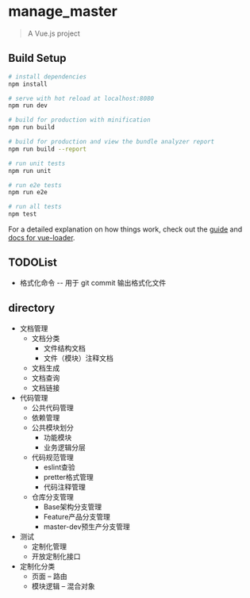 # manage_master

> A Vue.js project

## Build Setup

```bash
# install dependencies
npm install

# serve with hot reload at localhost:8080
npm run dev

# build for production with minification
npm run build

# build for production and view the bundle analyzer report
npm run build --report

# run unit tests
npm run unit

# run e2e tests
npm run e2e

# run all tests
npm test
```

For a detailed explanation on how things work, check out the [guide](http://vuejs-templates.github.io/webpack/) and [docs for vue-loader](http://vuejs.github.io/vue-loader).

## TODOList
* 格式化命令 -- 用于 git commit 输出格式化文件

## directory
* 文档管理
    * 文档分类
        * 文件结构文档
        * 文件（模块）注释文档
    * 文档生成
    * 文档查询
    * 文档链接
* 代码管理
    * 公共代码管理
    * 依赖管理
    * 公共模块划分
        * 功能模块
        * 业务逻辑分层
    * 代码规范管理
        * eslint查验
        * pretter格式管理
        * 代码注释管理
    * 仓库分支管理
        * Base架构分支管理
        * Feature产品分支管理
        * master-dev预生产分支管理
* 测试
    * 定制化管理
    * 开放定制化接口
* 定制化分类
    * 页面 – 路由
    * 模块逻辑 – 混合对象
